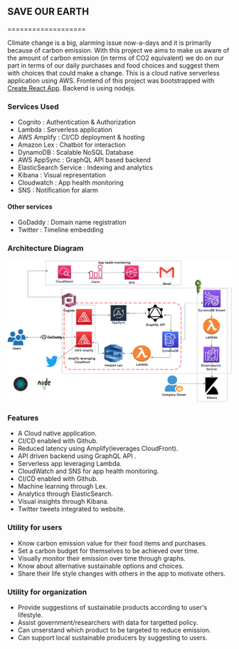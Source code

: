 ## **SAVE OUR EARTH**
===================

Climate change is a big, alarming issue now-a-days and it is primarily because of carbon emission. With this project we aims to make us aware of the amount of carbon emission (in terms of CO2 equivalent) we do on our part in terms of our daily purchases and food choices and suggest them with choices that could make a change. This is a cloud native serverless application using AWS. Frontend of this project was bootstrapped with [Create React App](https://github.com/facebook/create-react-app). Backend is using nodejs.

### **Services Used**
* Cognito							:		Authentication & Authorization
* Lambda  						:		Serverless application
* AWS Amplify  					:		CI/CD deployment &  hosting                 
* Amazon Lex						:		Chatbot for interaction
* DynamoDB						:		Scalable NoSQL Database
* AWS AppSync 					:		GraphQL API based backend
* ElasticSearch Service			:		Indexing and analytics 
* Kibana							:		Visual representation
* Cloudwatch						:		App health monitoring
* SNS							:		Notification for alarm
#### **Other services**
  * GoDaddy : Domain name registration
  * Twitter : Timeline embedding

### **Architecture Diagram**

<img src="Architecture_diagram.png">

### **Features**

* A Cloud native application.
* CI/CD enabled with Github.
* Reduced latency using Amplify(leverages CloudFront).
* API driven backend using GraphQL API .
* Serverless app leveraging Lambda.
* CloudWatch and SNS for app health monitoring.
* CI/CD enabled with Github.
* Machine learning through Lex.
* Analytics through ElasticSearch.
* Visual insights through Kibana.
* Twitter tweets integrated to website.

### **Utility for users**

* Know 
 carbon emission
value for their food items and purchases.
* Set a carbon budget for themselves to be achieved over time.
* Visually monitor
their  emission 
over time through graphs.
* Know about 
alternative sustainable
 options and choices.
* Share their life 
style changes with others in the app to motivate others.

### **Utility for organization**
* Provide
 suggestions of 
sustainable 
products  according to user's lifestyle.
* Assist government/researchers
with data for targetted
policy.
* Can unserstand which product to be 
targeted to reduce
emission.
* Can support local sustainable producers by suggesting to users.

































